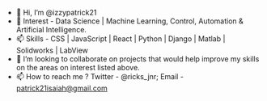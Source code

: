 - 👋 Hi, I’m @izzypatrick21
- 👀 Interest - Data Science | Machine Learning, Control, Automation & Artificial Intelligence.
- 📫 Skills -  CSS | JavaScript | React | Python | Django | Matlab | Solidworks | LabView
- 🌱 I’m looking to collaborate on projects that would help improve my skills on the areas on interest listed above.
- 📫 How to reach me ? Twitter - @ricks_jnr; Email - patrick21isaiah@gmail.com

<!---
izzypatrick21/izzypatrick21 is a ✨ special ✨ repository because its `README.md` (this file) appears on your GitHub profile.
You can click the Preview link to take a look at your changes.
--->
